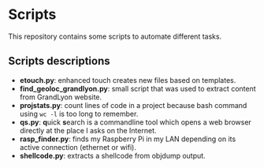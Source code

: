 # Scripts

This repository contains some scripts to automate different tasks.

## Scripts descriptions

 + **etouch.py**: enhanced touch creates new files based on templates.
 + **find_geoloc_grandlyon.py**: small script that was used to extract content from GrandLyon website.
 + **projstats.py**: count lines of code in a project because bash command using `wc -l` is too long to remember.
 + **qs.py**: **q**uick **s**earch is a commandline tool which opens a web browser directly at the place I asks on the Internet.
 + **rasp_finder.py**: finds my Raspberry Pi in my LAN depending on its active connection (ethernet or wifi).
 + **shellcode.py**: extracts a shellcode from objdump output.
